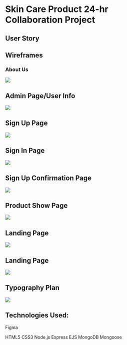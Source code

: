 # Skin Care Product 24-hr Collaboration Project

## User Story

## Wireframes

### About Us
![](public/images/SS1.png)

## Admin Page/User Info
![](public/images/SS2.png)

## Sign Up Page
![](public/images/SS3.png)

## Sign In Page
![](public/images/SS4.png)

## Sign Up Confirmation Page
![](public/images/SS5.png)

## Product Show Page
![](public/images/SS6.png)

## Landing Page
![](public/images/SS7.png)

## Landing Page
![](public/images/SS8.png)

## Typography Plan
![](public/images/SS9.png)

## Technologies Used:

Figma

HTML5
CSS3
Node.js
Express
EJS
MongoDB
Mongoose
